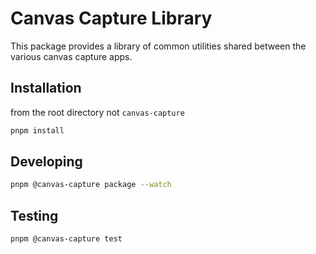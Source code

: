 # Canvas Capture Library

This package provides a library of common utilities shared between the various canvas capture apps.

## Installation

from the root directory not `canvas-capture`

```bash
pnpm install
```

## Developing

```bash
pnpm @canvas-capture package --watch
```

## Testing

```bash
pnpm @canvas-capture test
```
